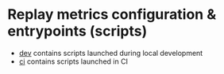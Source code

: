 # Replay metrics configuration & entrypoints (scripts)

- [dev](dev) contains scripts launched during local development
- [ci](ci) contains scripts launched in CI
